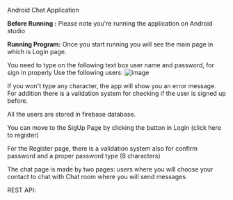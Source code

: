 
Android Chat Application 

**Before Running :**
Please note you're  running the application on Android studio


**Running Program:** 
Once you start running you will see the main page in  which is Login page.

You need to type on the following text box user name and password, for sign in properly 
Use the following users: 
![image](https://user-images.githubusercontent.com/73133299/175396538-ec5aa311-855d-4173-bc06-89ea18b7e5d4.png)

If you won't type any character, the app will show you an error message.
For addition there is a validation system for checking if the user is signed up before.

All the users are stored in firebase database.


You can move to the SigUp Page by clicking the button in Login (click here to register)

For the Register page, there is a validation system also for confirm password and
a proper password type (8 characters)
 
The chat page is made by two pages: users where you will choose your contact to chat with
Chat room where you will send messages.

REST API:


